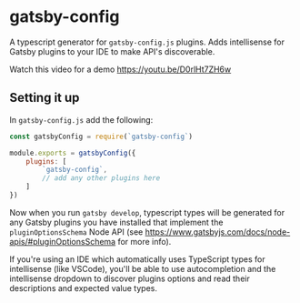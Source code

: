 # gatsby-config
 A typescript generator for `gatsby-config.js` plugins. Adds intellisense for Gatsby plugins to your IDE to make API's discoverable.
 
 Watch this video for a demo https://youtu.be/D0rlHt7ZH6w

## Setting it up

In `gatsby-config.js` add the following:

```js
const gatsbyConfig = require(`gatsby-config`)

module.exports = gatsbyConfig({
    plugins: [
        `gatsby-config`,
        // add any other plugins here
    ]
})
```

Now when you run `gatsby develop`, typescript types will be generated for any Gatsby plugins you have installed that implement the `pluginOptionsSchema` Node API (see https://www.gatsbyjs.com/docs/node-apis/#pluginOptionsSchema for more info).

If you're using an IDE which automatically uses TypeScript types for intellisense (like VSCode), you'll be able to use autocompletion and the intellisense dropdown to discover plugins options and read their descriptions and expected value types.

